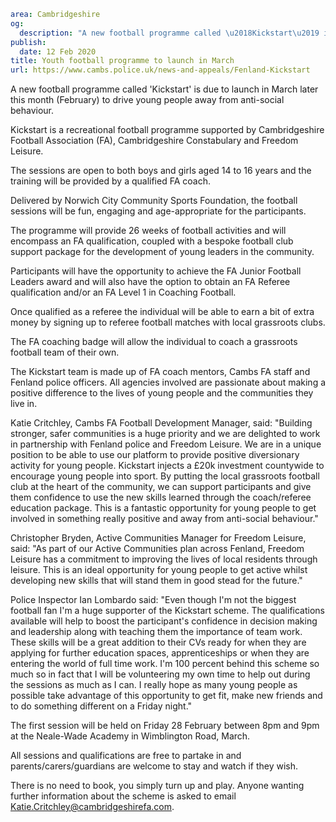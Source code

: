 ```yaml
area: Cambridgeshire
og:
  description: "A new football programme called \u2018Kickstart\u2019 is due to launch in March later this month (February) to drive young people away from anti-social behaviour."
publish:
  date: 12 Feb 2020
title: Youth football programme to launch in March
url: https://www.cambs.police.uk/news-and-appeals/Fenland-Kickstart
```

A new football programme called 'Kickstart' is due to launch in March later this month (February) to drive young people away from anti-social behaviour.

Kickstart is a recreational football programme supported by Cambridgeshire Football Association (FA), Cambridgeshire Constabulary and Freedom Leisure.

The sessions are open to both boys and girls aged 14 to 16 years and the training will be provided by a qualified FA coach.

Delivered by Norwich City Community Sports Foundation, the football sessions will be fun, engaging and age-appropriate for the participants.

The programme will provide 26 weeks of football activities and will encompass an FA qualification, coupled with a bespoke football club support package for the development of young leaders in the community.

Participants will have the opportunity to achieve the FA Junior Football Leaders award and will also have the option to obtain an FA Referee qualification and/or an FA Level 1 in Coaching Football.

Once qualified as a referee the individual will be able to earn a bit of extra money by signing up to referee football matches with local grassroots clubs.

The FA coaching badge will allow the individual to coach a grassroots football team of their own.

The Kickstart team is made up of FA coach mentors, Cambs FA staff and Fenland police officers. All agencies involved are passionate about making a positive difference to the lives of young people and the communities they live in.

Katie Critchley, Cambs FA Football Development Manager, said: "Building stronger, safer communities is a huge priority and we are delighted to work in partnership with Fenland police and Freedom Leisure. We are in a unique position to be able to use our platform to provide positive diversionary activity for young people. Kickstart injects a £20k investment countywide to encourage young people into sport. By putting the local grassroots football club at the heart of the community, we can support participants and give them confidence to use the new skills learned through the coach/referee education package. This is a fantastic opportunity for young people to get involved in something really positive and away from anti-social behaviour."

Christopher Bryden, Active Communities Manager for Freedom Leisure, said: "As part of our Active Communities plan across Fenland, Freedom Leisure has a commitment to improving the lives of local residents through leisure. This is an ideal opportunity for young people to get active whilst developing new skills that will stand them in good stead for the future."

Police Inspector Ian Lombardo said: "Even though I'm not the biggest football fan I'm a huge supporter of the Kickstart scheme. The qualifications available will help to boost the participant's confidence in decision making and leadership along with teaching them the importance of team work. These skills will be a great addition to their CVs ready for when they are applying for further education spaces, apprenticeships or when they are entering the world of full time work. I'm 100 percent behind this scheme so much so in fact that I will be volunteering my own time to help out during the sessions as much as I can. I really hope as many young people as possible take advantage of this opportunity to get fit, make new friends and to do something different on a Friday night."

The first session will be held on Friday 28 February between 8pm and 9pm at the Neale-Wade Academy in Wimblington Road, March.

All sessions and qualifications are free to partake in and parents/carers/guardians are welcome to stay and watch if they wish.

There is no need to book, you simply turn up and play. Anyone wanting further information about the scheme is asked to email Katie.Critchley@cambridgeshirefa.com.
